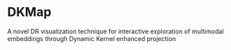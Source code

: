 # DKMap
A novel DR visualization technique for interactive exploration of multimodal embeddings through Dynamic Kernel enhanced projection
